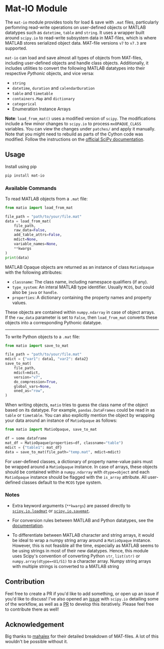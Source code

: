 # Mat-IO Module

The `mat-io` module provides tools for load & save with `.mat` files, particularly perfomring read-write operations on user-defined objects or MATLAB datatypes such as `datetime`, `table` and `string`. It uses a wrapper built around `scipy.io` to read-write subsystem data in MAT-files, which is where MATLAB stores serialized object data. MAT-file versions `v7` to `v7.3` are supported.

`mat-io` can load and save almost all types of objects from MAT-files, including user-defined objects and handle class objects. Additionally, it includes utilities to convert the following MATLAB datatypes into their respective _Pythonic_ objects, and vice versa:

- `string`
- `datetime`, `duration` and `calendarDuration`
- `table` and `timetable`
- `containers.Map` and `dictionary`
- `categorical`
- Enumeration Instance Arrays

**Note**: `load_from_mat()` uses a modified version of `scipy`. The modifications include a few minor changes to `scipy.io` to process `mxOPAQUE_CLASS` variables. You can view the changes under `patches/` and apply it manually. Note that you might need to rebuild as parts of the Cython code was modified. Follow the instructions on the [official SciPy documentation](https://scipy.github.io/devdocs/building/index.html#building-from-source).

## Usage

Install using pip

```bash
pip install mat-io
```

### Available Commands

To read MATLAB objects from a `.mat` file:

```python
from matio import load_from_mat

file_path = "path/to/your/file.mat"
data = load_from_mat(
    file_path,
    raw_data=False,
    add_table_attrs=False,
    mdict=None,
    variable_names=None,
    **kwargs
)
print(data)
```

MATLAB Opaque objects are returned as an instance of class `MatioOpaque` with the following attributes:

- `classname`: The class name, including namespace qualifiers (if any).
- `type_system`: An interal MATLAB type identifier. Usually `MCOS`, but could also be `java` or `handle`.
- `properties`: A dictionary containing the property names and property values.

These objects are contained within `numpy.ndarray` in case of object arrays. If the `raw_data` parameter is set to `False`, then `load_from_mat` converts these objects into a corresponding Pythonic datatype.

---

To write Python objects to a `.mat` file:

```python
from matio import save_to_mat

file_path = "path/to/your/file.mat"
mdict = {"var1": data1, "var2": data2}
save_to_mat(
    file_path,
    mdict=mdict,
    version="v7",
    do_compression=True,
    global_vars=None,
    oned_as="row",
)
```

When writing objects, `matio` tries to guess the class name of the object based on its datatype. For example, `pandas.DataFrames` could be read in as `table` or `timetable`. You can also explicitly mention the object by wrapping your data around an instance of `MatioOpaque` as follows:

```python
from matio import MatioOpaque, save_to_mat

df = some_dataframe
mat_df = MatioOpaque(properties=df, classname="table")
mdict = {"table1": mat_df}
data = save_to_mat(file_path="temp.mat", mdict=mdict)
```

For user-defined classes, a dictionary of property name-value pairs must be wrapped around a `MatioOpaque` instance. In case of arrays, these objects should be contained within a `numpy.ndarray` with `dtype=object` and each `MatioOpaque` instance should be flagged with the `is_array` attribute. All user-defined classes default to the `MCOS` type system.

### Notes

- Extra keyword arguments (`**kwargs`) are passed directly to [`scipy.io.loadmat`](https://docs.scipy.org/doc/scipy/reference/generated/scipy.io.loadmat.html) or [`scipy.io.savemat`](https://docs.scipy.org/doc/scipy/reference/generated/scipy.io.savemat.html).

- For conversion rules between MATLAB and Python datatypes, see the [documentation](./docs/field_contents.md).

- To differentiate between MATLAB character and string arrays, it would be ideal to wrap a numpy string array around a `MatioOpaque` instance. However, this is not feasible all the time, especially as MATLAB seems to be using strings in most of their new datatypes. Hence, this module uses Scipy's convention of converting Python `str`, `list(str)` or `numpy.array(dtype=<U1/S1)` to a character array. Numpy string arrays with multiple strings is converted to a MATLAB string

## Contribution

Feel free to create a PR if you'd like to add something, or open up an issue if you'd like to discuss! I've also opened an [issue](https://github.com/scipy/scipy/issues/22736) with `scipy.io` detailing some of the workflow, as well as a [PR](https://github.com/scipy/scipy/pull/22847) to develop this iteratively. Please feel free to contribute there as well!

## Acknowledgement

Big thanks to [mahalex](https://github.com/mahalex/MatFileHandler) for their detailed breakdown of MAT-files. A lot of this wouldn't be possible without it.

